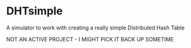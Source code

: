# DHTsimple
A simulator to work with creating a really simple Distributed Hash Table

NOT AN ACTIVE PROJECT - I MIGHT PICK IT BACK UP SOMETIME

